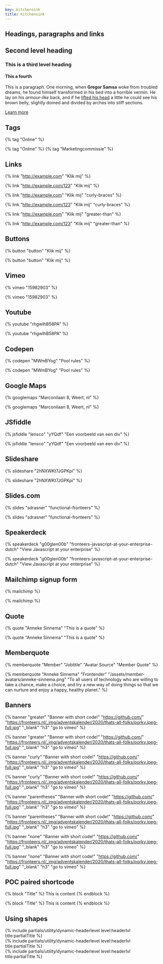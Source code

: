 ```yaml
---
key: kitchensink
title: Kitchensink
---
```


## Headings, paragraphs and links

## Second level heading

### This is a third level heading

#### This a fourth

This is a paragraph. One morning, when **Gregor Samsa** woke from troubled dreams, he found himself transformed in his bed into a horrible vermin. He lay on his _armour-like_ back, and if he [lifted his head](#) a little he could see his brown belly, slightly domed and divided by arches into stiff sections.

[Learn more](https://fronteers.nl)

## Tags

\{\% tag "Online" \%\}

{% tag "Online" %}
{% tag "Marketingcommissie" %}

## Links

\{\% link "http://example.com" "Klik mij" \%\}

{% link "http://example.com/123" "Klik mij" %}

\{\% link "http://example.com" "Klik mij" "curly-braces" \%\}

{% link "http://example.com/123" "Klik mij" "curly-braces" %}

\{\% link "http://example.com" "Klik mij" "greater-than" \%\}

{% link "http://example.com/123" "Klik mij" "greater-than" %}

## Buttons

\{\% button "button" "Klik mij" \%\}

{% button "button" "Klik mij" %}

## Vimeo

\{\% vimeo "15982903" \%\}

{% vimeo "15982903" %}

## Youtube

\{\% youtube "rhgwIhB58PA" \%\}

{% youtube "rhgwIhB58PA" %}

## Codepen

\{\% codepen "MWmBYog" "Pool rules" \%\}

{% codepen "MWmBYog" "Pool rules" %}

## Google Maps

\{\% googlemaps "Marconilaan 8, Weert, nl" \%\}

{% googlemaps "Marconilaan 8, Weert, nl" %}

## JSfiddle

\{\% jsfiddle "lensco" "yYQdf" "Een voorbeeld van een div" \%\}

{% jsfiddle "lensco" "yYQdf" "Een voorbeeld van een div" %}

## Slideshare

\{\% slideshare "2hNXWKt7JGPKpi" \%\}

{% slideshare "2hNXWKt7JGPKpi" %}

## Slides.com

\{\% slides "sdrasner" "functional-fronteers" \%\}

{% slides "sdrasner" "functional-fronteers" %}

## Speakerdeck

\{\% speakerdeck "g00glen00b" "fronteers-javascript-at-your-enterprise-dutch" "View Javascript at your enterprise" \%\}

{% speakerdeck "g00glen00b" "fronteers-javascript-at-your-enterprise-dutch" "View Javascript at your enterprise" %}

## Mailchimp signup form

\{\% mailchimp \%\}

{% mailchimp %}

## Quote

\{\% quote "Anneke Sinnema" "This is a quote" \%\}

{% quote "Anneke Sinnema" "This is a quote" %}

## Memberquote

\{\% memberquote "Member" "Jobtitle" "Avatar Source" "Member Quote" \%\}

{% memberquote "Anneke Sinnema" "Frontender" "/assets/member-avatars/anneke-sinnema.png" "To all users of technology who are willing to take a chance, make a choice, and try a new way of doing things so that we can nurture and enjoy a happy, healthy planet." %}

## Banners

\{\% banner "greater" "Banner with short code!" "https://github.com/" "https://fronteers.nl/_img/adventskalender/2020/thats-all-folks/porky.jpeg-full.jpg" "\_blank" "h3" "go to vimeo" %\}

{% banner "greater" "Banner with short code!" "https://github.com/" "https://fronteers.nl/_img/adventskalender/2020/thats-all-folks/porky.jpeg-full.jpg" "_blank" "h3" "go to vimeo" %}

\{\% banner "curly" "Banner with short code!" "https://github.com/" "https://fronteers.nl/_img/adventskalender/2020/thats-all-folks/porky.jpeg-full.jpg" "\_blank" "h3" "go to vimeo" %\}

{% banner "curly" "Banner with short code!" "https://github.com/" "https://fronteers.nl/_img/adventskalender/2020/thats-all-folks/porky.jpeg-full.jpg" "_blank" "h3" "go to vimeo" %}

\{\% banner "parentheses" "Banner with short code!" "https://github.com/" "https://fronteers.nl/_img/adventskalender/2020/thats-all-folks/porky.jpeg-full.jpg" "\_blank" "h3" "go to vimeo" %\}

{% banner "parentheses" "Banner with short code!" "https://github.com/" "https://fronteers.nl/_img/adventskalender/2020/thats-all-folks/porky.jpeg-full.jpg" "_blank" "h3" "go to vimeo" %}

\{\% banner "none" "Banner with short code!" "https://github.com/" "https://fronteers.nl/_img/adventskalender/2020/thats-all-folks/porky.jpeg-full.jpg" "\_blank" "h3" "go to vimeo" %\}

{% banner "none" "Banner with short code!" "https://github.com/" "https://fronteers.nl/_img/adventskalender/2020/thats-all-folks/porky.jpeg-full.jpg" "_blank" "h3" "go to vimeo" %}

## POC paired shortcode

\{\% block "Title" \%\}
This is content
\{\% endblock \%\}

{% block "Title" %}
This is content
{% endblock %}

## Using shapes

<section class="inner-wrapper">
    <div class="greater-than-bg">
        {% include partials/utility/dynamic-headerlevel level:headerlvl title:partialTitle %}
    </div>
    <div class="curly-braces-bg">
        {% include partials/utility/dynamic-headerlevel level:headerlvl title:partialTitle %}
    </div>
    <div class="parentheses-bg">
        {% include partials/utility/dynamic-headerlevel level:headerlvl title:partialTitle %}
    </div>
</section>
